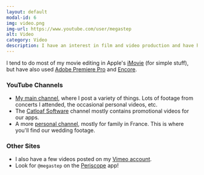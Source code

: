 ```yaml
---
layout: default
modal-id: 6
img: video.png
img-url: https://www.youtube.com/user/megastep
alt: Video
category: Video
description: I have an interest in film and video production and have hundreds of videos posted on YouTube and other sites.
---
```

I tend to do most of my movie editing in Apple's [iMovie](https://www.apple.com/mac/imovie/) (for simple stuff), but have also used [Adobe Premiere Pro](http://www.adobe.com/products/premiere.html) and [Encore](http://tv.adobe.com/product/encore/).

### YouTube Channels
* [My main channel](https://www.youtube.com/user/megastep), where I post a variety of things. Lots of footage from concerts I attended, the occasional personal videos, etc.
* The [Catloaf Software](https://www.youtube.com/user/catloafsoft) channel mostly contains promotional videos for our apps.
* A more [personal channel](https://www.youtube.com/user/stephanepetercx), mostly for family in France. This is where you'll find our wedding footage.

### Other Sites
* I also have a few videos posted on my [Vimeo account](http://vimeo.com/megastep).
* Look for `@megastep` on the [Periscope](http://periscope.tv/) app!

